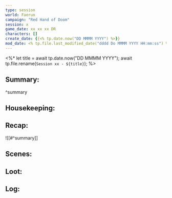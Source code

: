 ```yaml
---
type: session
world: Faerun
campaign: "Red Hand of Doom"
session: x
game_date: xx xx xx DR
characters: []
create_date: {{<% tp.date.now("DD MMMM YYYY") %>}}
mod_date: <% tp.file.last_modified_date("dddd Do MMMM YYYY HH:mm:ss") %>
---
```


<%* 
let title = await tp.date.now("DD MMMM YYYY"); 
await tp.file.rename(`Session xx - ${title}`); 
%>

## Summary:

^summary
## Housekeeping:
## Recap:
![[#^summary]]
## Scenes:
## Loot:
## Log:


